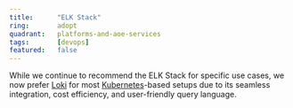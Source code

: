 ```yaml
---
title:      "ELK Stack"
ring:       adopt
quadrant:   platforms-and-aoe-services
tags:       [devops]
featured:   false
---
```


While we continue to recommend the ELK Stack for specific use cases, we now prefer [Loki](/platforms-and-aoe-services/loki/) for most [Kubernetes](/platforms-and-aoe-services/kubernetes/)-based setups due to its seamless integration, cost efficiency, and user-friendly query language.
